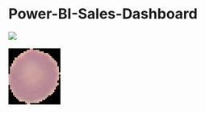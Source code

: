 # Power-BI-Sales-Dashboard

![](https://github.com/tushar385/Power-BI-Sales-Dashboard/Sales-Power-BI-Dashboard-Screenshot.png)



![](https://github.com/tushar385/Malaria-Detection-using-CNN/blob/master/Screenshot/Uninfected/C3thin_original_IMG_20150608_162922_cell_191.png)
